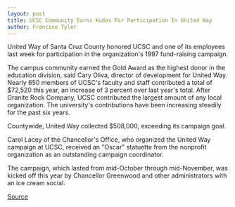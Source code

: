 ```yaml
---
layout: post
title: UCSC Community Earns Kudos For Participation In United Way
author: Francine Tyler
---
```


United Way of Santa Cruz County honored UCSC and one of its employees last week for participation in the organization's 1997 fund-raising campaign.

The campus community earned the Gold Award as the highest donor in the education division, said Cary Oliva, director of development for United Way. Nearly 650 members of UCSC's faculty and staff contributed a total of $72,520 this year, an increase of 3 percent over last year's total. After Granite Rock Company, UCSC contributed the largest amount of any local organization. The university's contributions have been increasing steadily for the past six years.

Countywide, United Way collected $508,000, exceeding its campaign goal.

Carol Lacey of the Chancellor's Office, who organized the United Way campaign at UCSC, received an "Oscar" statuette from the nonprofit organization as an outstanding campaign coordinator.

The campaign, which lasted from mid-October through mid-November, was kicked off this year by Chancellor Greenwood and other administrators with an ice cream social.

[Source](http://www1.ucsc.edu/oncampus/currents/97-98/03-23/united.htm "Permalink to UCSC earns gold award for United Way 1997 campaign: 03-23-98")
